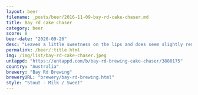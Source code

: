 ```yaml
---
layout: beer
filename: _posts/beer/2016-11-09-bay-rd-cake-chaser.md
title: Bay rd cake chaser
category: beer
score: 8
beer-date: "2020-09-26"
desc: "Leaves a little sweetness on the lips and does seem slightly reminiscent of a heavy cake. Basically a sweet stout but very drinkable"
permalink: /beer/:title.html
img: /img/list/bay-rd-cake-chaser.jpeg
untappd: "https://untappd.com/b/bay-rd-brewing-cake-chaser/3880175"
country: "Australia"
brewery: "Bay Rd Brewing"
breweryURL: "brewery/bay-rd-brewing.html"
style: "Stout - Milk / Sweet"
---
```

